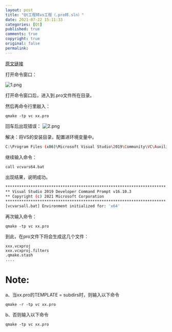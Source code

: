 ```yaml
---
layout: post
title: "Qt工程转vs工程（.pro转.sln）"
date: 2021-07-22 15:11:33
categories: [Qt]
published: true
comments: true
copyright: true
original: false
permalink: 
---
```


[原文链接](https://blog.csdn.net/u013925378/article/details/105773917)

打开命令窗口：

![1.png](https://abaoa.cn/assets/post/2021-07-22-15-11-33/1.png)

打开命令窗口后，进入到.pro文件所在目录。

然后再命令行里敲入：
```dos
qmake -tp vc xx.pro
```

回车后出现错误：
![2.png](https://abaoa.cn/assets/post/2021-07-22-15-11-33/2.png)

解决：将VS的安装目录，配置进环境变量中。

```bash
C:\Program Files (x86)\Microsoft Visual Studio\2019\Community\VC\Auxiliary\Build
```

继续输入命令：
```bash
call vcvars64.bat
```
出现结果，说明成功。
```bash
**********************************************************************
** Visual Studio 2019 Developer Command Prompt v16.10.3
** Copyright (c) 2021 Microsoft Corporation
**********************************************************************
[vcvarsall.bat] Environment initialized for: 'x64'
```

再次输入命令：
```dos
qmake -tp vc xx.pro
```
到此，在pro文件下将会生成这几个文件：
```dos
xxx.vcxproj
xxx.vcxproj.filters
.qmake.stash
....
```

# Note:

a、当xx.pro的TEMPLATE = subdirs时，则输入以下命令

```dos
qmake -r -tp vc xx.pro
```

b、否则输入以下命令

```dos
qmake -tp vc xx.pro
```



